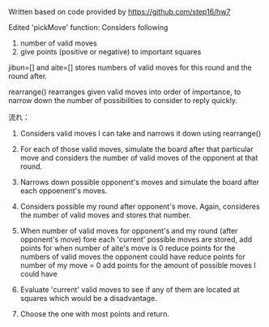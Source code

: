 Written based on code provided by https://github.com/step16/hw7

Edited 'pickMove' function:
Considers following
1) number of valid moves
2) give points (positive or negative) to important squares

jibun=[] and aite=[] stores numbers of valid moves for this round and the round after.

rearrange() rearranges given valid moves into order of importance, to narrow down the number of possibilities to consider to reply quickly.

流れ：
1) Considers valid moves I can take and narrows it down using rearrange()
2) For each of those valid moves, simulate the board after that particular move and considers the number of valid moves of the opponent at that round.
3) Narrows down possible opponent's moves and simulate the board after each oppoenent's moves.
4) Considers possible my round after opponent's move. Again, consideres the number of valid moves and stores that number.

5) When number of valid moves for opponent's and my round (after opponent's move) fore each 'current' possible moves are stored,
add points for when number of aite's move is 0
reduce points for the numbers of valid moves the opponent could have
reduce points for number of my move = 0
add points for the amount of possible moves I could have

6) Evaluate 'current' valid moves to see if any of them are located at squares which would be a disadvantage.
7) Choose the one with most points and return.